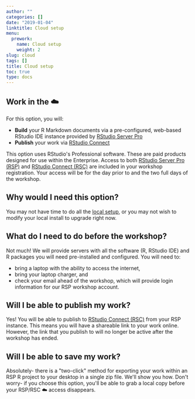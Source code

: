```yaml
---
author: ""
categories: []
date: "2019-01-04"
linktitle: Cloud setup
menu:
  prework:
    name: Cloud setup
    weight: 2
slug: cloud
tags: []
title: Cloud setup
toc: true
type: docs
---
```



## Work in the :cloud:

For this option, you will:

- **Build** your R Markdown documents via a pre-configured, web-based RStudio IDE instance provided by [RStudio Server Pro](https://www.rstudio.com/products/rstudio-server-pro/)
- **Publish** your work via [RStudio Connect](https://www.rstudio.com/products/connect/)

This option uses RStudio's Professional software. These are paid products designed for use within the Enterprise. Access to both [RStudio Server Pro (RSP)](https://www.rstudio.com/products/rstudio-server-pro/) and [RStudio Connect (RSC)](https://www.rstudio.com/products/connect/) are included in your workshop registration. Your access will be for the day prior to and the two full days of the workshop.

## Why would I need this option?

You may not have time to do all the [local setup](../local), or you may not wish to modify your local install to upgrade right now.

## What do I need to do before the workshop?

Not much! We will provide servers with all the software (R, RStudio IDE) and R packages you will need pre-installed and configured. You will need to:

- bring a laptop with the ability to access the internet,
- bring your laptop charger, and
- check your email ahead of the workshop, which will provide login information for our RSP workshop account.

## Will I be able to publish my work?

Yes! You will be able to publish to [RStudio Connect (RSC)](https://www.rstudio.com/products/connect/) from your RSP instance. This means you will have a shareable link to your work online. However, the link that you publish to will no longer be active after the workshop has ended.

## Will I be able to save my work?

Absolutely- there is a "two-click" method for exporting your work within an RSP R project to your desktop in a single zip file. We'll show you how. Don't worry- if you choose this option, you'll be able to grab a local copy before your RSP/RSC :cloud: access disappears.
